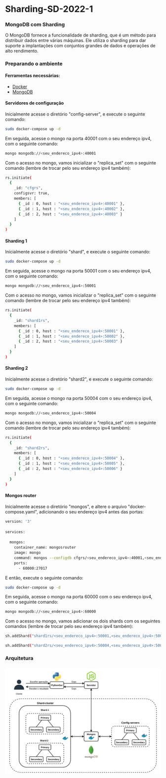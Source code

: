 # Sharding-SD-2022-1

### MongoDB com Sharding

O MongoDB fornece a funcionalidade de sharding, que é um método para distribuir dados entre várias máquinas. Ele utiliza o sharding para dar suporte a implantações com conjuntos grandes de dados e operações de alto rendimento.

### Preparando o ambiente

#### Ferramentas necessárias:

* [Docker](https://www.docker.com/)
* [MongoDB](https://www.mongodb.com/)

#### Servidores de configuração

Inicialmente acesse o diretório "config-server", e execute o seguinte comando:

```bash
sudo docker-compose up -d
```

Em seguida, acesse o mongo na porta 40001 com o seu endereço ipv4, com o seguinte comando:

```bash
mongo mongodb://<seu_endereco_ipv4>:40001
```

Com o acesso no mongo, vamos inicializar o "replica_set" com o seguinte comando (lembre de trocar pelo seu endereço ipv4 também):

```bash
rs.initiate(
  {
    _id: "cfgrs",
    configsvr: true,
    members: [
      { _id : 0, host : "<seu_endereco_ipv4>:40001" },
      { _id : 1, host : "<seu_endereco_ipv4>:40002" },
      { _id : 2, host : "<seu_endereco_ipv4>:40003" }
    ]
  }
)
```

#### Sharding 1

Inicialmente acesse o diretório "shard", e execute o seguinte comando:

```bash
sudo docker-compose up -d
```

Em seguida, acesse o mongo na porta 50001 com o seu endereço ipv4, com o seguinte comando:

```bash
mongo mongodb://<seu_endereco_ipv4>:50001
```

Com o acesso no mongo, vamos inicializar o "replica_set" com o seguinte comando (lembre de trocar pelo seu endereço ipv4 também):

```bash
rs.initiate(
  {
    _id: "shard1rs",
    members: [
      { _id : 0, host : "<seu_endereco_ipv4>:50001" },
      { _id : 1, host : "<seu_endereco_ipv4>:50002" },
      { _id : 2, host : "<seu_endereco_ipv4>:50003" }
    ]
  }
)
```

#### Sharding 2

Inicialmente acesse o diretório "shard2", e execute o seguinte comando:

```bash
sudo docker-compose up -d
```

Em seguida, acesse o mongo na porta 50004 com o seu endereço ipv4, com o seguinte comando:

```bash
mongo mongodb://<seu_endereco_ipv4>:50004
```

Com o acesso no mongo, vamos inicializar o "replica_set" com o seguinte comando (lembre de trocar pelo seu endereço ipv4 também):

```bash
rs.initiate(
  {
    _id: "shard2rs",
    members: [
      { _id : 0, host : "<seu_endereco_ipv4>:50004" },
      { _id : 1, host : "<seu_endereco_ipv4>:50005" },
      { _id : 2, host : "<seu_endereco_ipv4>:50006" }
    ]
  }
)
```

#### Mongos router

Inicialmente acesse o diretório "mongos", e altere o arquivo "docker-compose.yaml", adicionando o seu endereço ipv4 antes das portas:

```bash
version: '3'

services:

  mongos:
    container_name: mongosrouter
    image: mongo
    command: mongos --configdb cfgrs/<seu_endereco_ipv4>:40001,<seu_endereco_ipv4>:40002,<seu_endereco_ipv4>:40003 --bind_ip 0.0.0.0 --port 27017
    ports:
      - 60000:27017
```

E então, execute o seguinte comando:

```bash
sudo docker-compose up -d
```

Em seguida, acesse o mongo na porta 60000 com o seu endereço ipv4, com o seguinte comando:

```bash
mongo mongodb://<seu_endereco_ipv4>:60000
```

Com o acesso no mongo, vamos adicionar os dois shards com os seguintes comandos (lembre de trocar pelo seu endereço ipv4 também):

```bash
sh.addShard("shard1rs/<seu_endereco_ipv4>:50001,<seu_endereco_ipv4>:50002,<seu_endereco_ipv4>:50003")
```

```bash
sh.addShard("shard2rs/<seu_endereco_ipv4>:50004,<seu_endereco_ipv4>:50005,<seu_endereco_ipv4>:50006")
```

### Arquitetura

###  ![image-20220704005029175](images/arquitetura.png)

